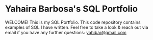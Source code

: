 # Yahaira Barbosa's SQL Portfolio

WELCOME! This is my SQL Portfolio. This code repository contains examples of SQL I have written. Feel free to take a look & reach out via email if you have any further questions: 
yahibar@gmail.com
